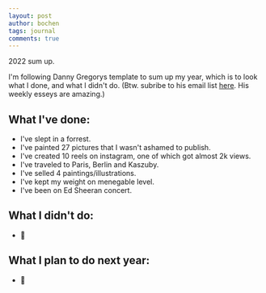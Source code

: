 ```yaml
---
layout: post
author: bochen
tags: journal
comments: true
---
```

2022 sum up.

I'm following Danny Gregorys template to sum up my year, which is to look what I done, and what I didn't do. (Btw. subribe to his email list [here](https://www.dannygregory.com). His weekly esseys are amazing.)

## What I've done:
- I've slept in a forrest.
- I've painted 27 pictures that I wasn't ashamed to publish. 
- I've created 10 reels on instagram, one of which got almost 2k views.
- I've traveled to Paris, Berlin and Kaszuby.
- I've selled 4 paintings/illustrations.
- I've kept my weight on menegable level.
- I've been on Ed Sheeran concert.

## What I didn't do:
- :shrug:

## What I plan to do next year:
- :shrug: